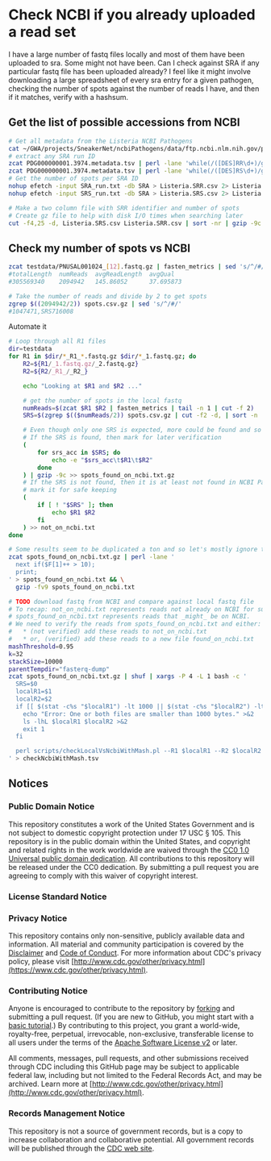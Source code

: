 # Check NCBI if you already uploaded a read set

I have a large number of fastq files locally and most of them have been uploaded to sra. Some might not have been. Can I check against SRA if any particular fastq file has been uploaded already? I feel like it might involve downloading a large spreadsheet of every sra entry for a given pathogen, checking the number of spots against the number of reads I have, and then if it matches, verify with a hashsum.

## Get the list of possible accessions from NCBI

```bash
# Get all metadata from the Listeria NCBI Pathogens
cat ~/GWA/projects/SneakerNet/ncbiPathogens/data/ftp.ncbi.nlm.nih.gov/pathogen/Results/Listeria/latest_snps/Metadata/PDG000000001.3974.metadata.tsv | sort | gzip -c9 > PDG000000001.3974.metadata.tsv.gz
# extract any SRA run ID
zcat PDG000000001.3974.metadata.tsv | perl -lane 'while(/([DES]RR\d+)/g){print $1;}' > SRA_run.txt
zcat PDG000000001.3974.metadata.tsv | perl -lane 'while(/([DES]RS\d+)/g){print $1;}' > SRS_run.txt
# Get the number of spots per SRA ID
nohup efetch -input SRA_run.txt -db SRA > Listeria.SRR.csv 2> Listeria.SRR.csv.log &
nohup efetch -input SRS_run.txt -db SRA > Listeria.SRS.csv 2> Listeria.SRS.csv.log &

# Make a two column file with SRR identifier and number of spots
# Create gz file to help with disk I/O times when searching later
cut -f4,25 -d, Listeria.SRS.csv Listeria.SRR.csv | sort -nr | gzip -9c > spots.csv.gz
```

## Check my number of spots vs NCBI

```bash
zcat testdata/PNUSAL001024_[12].fastq.gz | fasten_metrics | sed 's/^/#/' | column -t
#totalLength  numReads  avgReadLength  avgQual
#305569340    2094942   145.86052      37.695873

# Take the number of reads and divide by 2 to get spots
zgrep $((2094942/2)) spots.csv.gz | sed 's/^/#/'
#1047471,SRS716008
```

Automate it

```bash
# Loop through all R1 files
dir=testdata
for R1 in $dir/*_R1_*.fastq.gz $dir/*_1.fastq.gz; do
    R2=${R1/_1.fastq.gz/_2.fastq.gz}
    R2=${R2/_R1_/_R2_}

    echo "Looking at $R1 and $R2 ..."

    # get the number of spots in the local fastq 
    numReads=$(zcat $R1 $R2 | fasten_metrics | tail -n 1 | cut -f 2)
    SRS=$(zgrep $(($numReads/2)) spots.csv.gz | cut -f2 -d, | sort -n | uniq)

    # Even though only one SRS is expected, more could be found and so loop through them
    # If the SRS is found, then mark for later verification
    (
        for srs_acc in $SRS; do
            echo -e "$srs_acc\t$R1\t$R2"
        done
    ) | gzip -9c >> spots_found_on_ncbi.txt.gz
    # If the SRS is not found, then it is at least not found in NCBI Pathogens and so
    # mark it for safe keeping
    (
        if [ ! "$SRS" ]; then
            echo $R1 $R2
        fi
    ) >> not_on_ncbi.txt
done

# Some results seem to be duplicated a ton and so let's mostly ignore them
zcat spots_found_on_ncbi.txt.gz | perl -lane '
  next if($F[1]++ > 10); 
  print;
' > spots_found_on_ncbi.txt && \
  gzip -fv9 spots_found_on_ncbi.txt

# TODO download fastq from NCBI and compare against local fastq file
# To recap: not_on_ncbi.txt represents reads not already on NCBI for sure, but
# spots_found_on_ncbi.txt represents reads that _might_ be on NCBI.
# We need to verify the reads from spots_found_on_ncbi.txt and either:
#   * (not verified) add these reads to not_on_ncbi.txt 
#   * or, (verified) add these reads to a new file found_on_ncbi.txt
mashThreshold=0.95
k=32
stackSize=10000
parentTempdir="fasterq-dump"
zcat spots_found_on_ncbi.txt.gz | shuf | xargs -P 4 -L 1 bash -c '
  SRS=$0
  localR1=$1
  localR2=$2
  if [[ $(stat -c%s "$localR1") -lt 1000 || $(stat -c%s "$localR2") -lt 1000 ]]; then
    echo "Error: One or both files are smaller than 1000 bytes." >&2
    ls -lhL $localR1 $localR2 >&2
    exit 1
  fi

  perl scripts/checkLocalVsNcbiWithMash.pl --R1 $localR1 --R2 $localR2 --SRS $SRS
' > checkNcbiWithMash.tsv
```

## Notices

### Public Domain Notice

This repository constitutes a work of the United States Government and is not
subject to domestic copyright protection under 17 USC § 105. This repository is in
the public domain within the United States, and copyright and related rights in
the work worldwide are waived through the [CC0 1.0 Universal public domain dedication](https://creativecommons.org/publicdomain/zero/1.0/).
All contributions to this repository will be released under the CC0 dedication. By
submitting a pull request you are agreeing to comply with this waiver of
copyright interest.

### License Standard Notice

### Privacy Notice

This repository contains only non-sensitive, publicly available data and
information. All material and community participation is covered by the
[Disclaimer](https://github.com/CDCgov/template/blob/master/DISCLAIMER.md)
and [Code of Conduct](https://github.com/CDCgov/template/blob/master/code-of-conduct.md).
For more information about CDC's privacy policy, please visit [http://www.cdc.gov/other/privacy.html](https://www.cdc.gov/other/privacy.html).

### Contributing Notice

Anyone is encouraged to contribute to the repository by [forking](https://help.github.com/articles/fork-a-repo)
and submitting a pull request. (If you are new to GitHub, you might start with a
[basic tutorial](https://help.github.com/articles/set-up-git).) By contributing
to this project, you grant a world-wide, royalty-free, perpetual, irrevocable,
non-exclusive, transferable license to all users under the terms of the
[Apache Software License v2](http://www.apache.org/licenses/LICENSE-2.0.html) or
later.

All comments, messages, pull requests, and other submissions received through
CDC including this GitHub page may be subject to applicable federal law, including but not limited to the Federal Records Act, and may be archived. Learn more at [http://www.cdc.gov/other/privacy.html](http://www.cdc.gov/other/privacy.html).

### Records Management Notice

This repository is not a source of government records, but is a copy to increase
collaboration and collaborative potential. All government records will be
published through the [CDC web site](http://www.cdc.gov).

